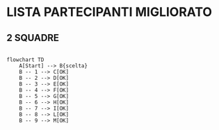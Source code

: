 # LISTA PARTECIPANTI MIGLIORATO 
## 2 SQUADRE

```mermaid

flowchart TD
    A[Start] --> B{scelta}
    B -- 1 --> C[OK]
    B -- 2 --> D[OK]
    B -- 3 --> E[OK]
    B -- 4 --> F[OK]
    B -- 5 --> G[OK]
    B -- 6 --> H[OK]
    B -- 7 --> I[OK]
    B -- 8 --> L[OK]
    B -- 9 --> M[OK]
   
    






```
